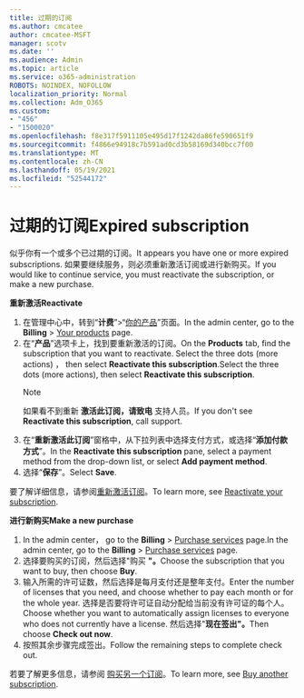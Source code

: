 ```yaml
---
title: 过期的订阅
ms.author: cmcatee
author: cmcatee-MSFT
manager: scotv
ms.date: ''
ms.audience: Admin
ms.topic: article
ms.service: o365-administration
ROBOTS: NOINDEX, NOFOLLOW
localization_priority: Normal
ms.collection: Adm_O365
ms.custom:
- "456"
- "1500020"
ms.openlocfilehash: f8e317f5911105e495d17f1242da86fe590651f9
ms.sourcegitcommit: f4866e94918c7b591ad0cd3b58169d340bcc7f00
ms.translationtype: MT
ms.contentlocale: zh-CN
ms.lasthandoff: 05/19/2021
ms.locfileid: "52544172"
---
```

# <a name="expired-subscription"></a><span data-ttu-id="3f690-102">过期的订阅</span><span class="sxs-lookup"><span data-stu-id="3f690-102">Expired subscription</span></span>

<span data-ttu-id="3f690-103">似乎你有一个或多个已过期的订阅。</span><span class="sxs-lookup"><span data-stu-id="3f690-103">It appears you have one or more expired subscriptions.</span></span> <span data-ttu-id="3f690-104">如果要继续服务，则必须重新激活订阅或进行新购买。</span><span class="sxs-lookup"><span data-stu-id="3f690-104">If you would like to continue service, you must reactivate the subscription, or make a new purchase.</span></span>
  
<span data-ttu-id="3f690-105">**重新激活**</span><span class="sxs-lookup"><span data-stu-id="3f690-105">**Reactivate**</span></span>
  
1. <span data-ttu-id="3f690-106">在管理中心中，转到“**计费**”\>“[你的产品](https://go.microsoft.com/fwlink/p/?linkid=842054)”页面。</span><span class="sxs-lookup"><span data-stu-id="3f690-106">In the admin center, go to the **Billing** \> [Your products](https://go.microsoft.com/fwlink/p/?linkid=842054) page.</span></span>
2. <span data-ttu-id="3f690-107">在“**产品**”选项卡上，找到要重新激活的订阅。</span><span class="sxs-lookup"><span data-stu-id="3f690-107">On the **Products** tab, find the subscription that you want to reactivate.</span></span> <span data-ttu-id="3f690-108">Select the three dots (more actions) ， then select **Reactivate this subscription**.</span><span class="sxs-lookup"><span data-stu-id="3f690-108">Select the three dots (more actions), then select **Reactivate this subscription**.</span></span>
    > [!NOTE]
    > <span data-ttu-id="3f690-109">如果看不到重新 **激活此订阅，请致电** 支持人员。</span><span class="sxs-lookup"><span data-stu-id="3f690-109">If you don't see **Reactivate this subscription**, call support.</span></span>
3. <span data-ttu-id="3f690-110">在“**重新激活此订阅**”窗格中，从下拉列表中选择支付方式，或选择“**添加付款方式**”。</span><span class="sxs-lookup"><span data-stu-id="3f690-110">In the **Reactivate this subscription** pane, select a payment method from the drop-down list, or select **Add payment method**.</span></span>
4. <span data-ttu-id="3f690-111">选择“**保存**”。</span><span class="sxs-lookup"><span data-stu-id="3f690-111">Select **Save**.</span></span>

<span data-ttu-id="3f690-112">要了解详细信息，请参阅[重新激活订阅](/microsoft-365/commerce/subscriptions/reactivate-your-subscription)。</span><span class="sxs-lookup"><span data-stu-id="3f690-112">To learn more, see [Reactivate your subscription](/microsoft-365/commerce/subscriptions/reactivate-your-subscription).</span></span>

<span data-ttu-id="3f690-113">**进行新购买**</span><span class="sxs-lookup"><span data-stu-id="3f690-113">**Make a new purchase**</span></span>
  
1. <span data-ttu-id="3f690-114">In the admin center， go to the **Billing** \> [Purchase services](https://go.microsoft.com/fwlink/p/?linkid=868433) page.</span><span class="sxs-lookup"><span data-stu-id="3f690-114">In the admin center, go to the **Billing** \> [Purchase services](https://go.microsoft.com/fwlink/p/?linkid=868433) page.</span></span>
2. <span data-ttu-id="3f690-115">选择要购买的订阅，然后选择"购买 **"。**</span><span class="sxs-lookup"><span data-stu-id="3f690-115">Choose the subscription that you want to buy, then choose **Buy**.</span></span>
3. <span data-ttu-id="3f690-116">输入所需的许可证数，然后选择是每月支付还是整年支付。</span><span class="sxs-lookup"><span data-stu-id="3f690-116">Enter the number of licenses that you need, and choose whether to pay each month or for the whole year.</span></span> <span data-ttu-id="3f690-117">选择是否要将许可证自动分配给当前没有许可证的每个人。</span><span class="sxs-lookup"><span data-stu-id="3f690-117">Choose whether you want to automatically assign licenses to everyone who does not currently have a license.</span></span> <span data-ttu-id="3f690-118">然后选择"**现在签出"。**</span><span class="sxs-lookup"><span data-stu-id="3f690-118">Then choose **Check out now**.</span></span>
4. <span data-ttu-id="3f690-119">按照其余步骤完成签出。</span><span class="sxs-lookup"><span data-stu-id="3f690-119">Follow the remaining steps to complete check out.</span></span>

<span data-ttu-id="3f690-120">若要了解更多信息，请参阅 [购买另一个订阅](/microsoft-365/commerce/buy-another-subscription)。</span><span class="sxs-lookup"><span data-stu-id="3f690-120">To learn more, see [Buy another subscription](/microsoft-365/commerce/buy-another-subscription).</span></span>
